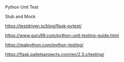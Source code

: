 Python Unit Test

Stub and Mock

https://testdriven.io/blog/flask-pytest/


https://www.guru99.com/python-unit-testing-guide.html

https://realpython.com/python-testing/

https://flask.palletsprojects.com/en/2.3.x/testing/
